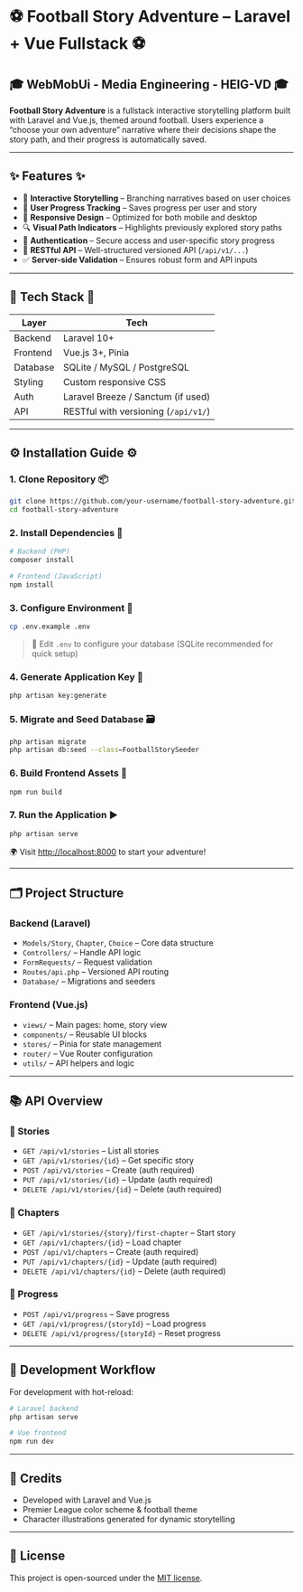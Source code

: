 # ⚽ Football Story Adventure – Laravel + Vue Fullstack ⚽

## 🎓 WebMobUi - Media Engineering - HEIG-VD 🎓

**Football Story Adventure** is a fullstack interactive storytelling platform built with Laravel and Vue.js, themed around football. Users experience a “choose your own adventure” narrative where their decisions shape the story path, and their progress is automatically saved.

---

## ✨ Features ✨

- 📖 **Interactive Storytelling** – Branching narratives based on user choices  
- 💾 **User Progress Tracking** – Saves progress per user and story  
- 📱 **Responsive Design** – Optimized for both mobile and desktop  
- 🔍 **Visual Path Indicators** – Highlights previously explored story paths  
- 🔐 **Authentication** – Secure access and user-specific story progress  
- 🔧 **RESTful API** – Well-structured versioned API (`/api/v1/...`)  
- ✅ **Server-side Validation** – Ensures robust form and API inputs  

---

## 🧰 Tech Stack 🧰

| Layer       | Tech                                  |
|-------------|----------------------------------------|
| Backend     | Laravel 10+                            |
| Frontend    | Vue.js 3+, Pinia                       |
| Database    | SQLite / MySQL / PostgreSQL            |
| Styling     | Custom responsive CSS                  |
| Auth        | Laravel Breeze / Sanctum (if used)     |
| API         | RESTful with versioning (`/api/v1/`)   |

---

## ⚙️ Installation Guide ⚙️

### 1. Clone Repository 📦

```bash
git clone https://github.com/your-username/football-story-adventure.git
cd football-story-adventure
```

### 2. Install Dependencies 🔧

```bash
# Backend (PHP)
composer install

# Frontend (JavaScript)
npm install
```

### 3. Configure Environment 📝

```bash
cp .env.example .env
```

> 🎯 Edit `.env` to configure your database (SQLite recommended for quick setup)

### 4. Generate Application Key 🔑

```bash
php artisan key:generate
```

### 5. Migrate and Seed Database 🗃️

```bash
php artisan migrate
php artisan db:seed --class=FootballStorySeeder
```

### 6. Build Frontend Assets 🧱

```bash
npm run build
```

### 7. Run the Application ▶️

```bash
php artisan serve
```

🌍 Visit [http://localhost:8000](http://localhost:8000) to start your adventure!

---

## 🗂️ Project Structure

### Backend (Laravel)
- `Models/Story`, `Chapter`, `Choice` – Core data structure  
- `Controllers/` – Handle API logic  
- `FormRequests/` – Request validation  
- `Routes/api.php` – Versioned API routing  
- `Database/` – Migrations and seeders

### Frontend (Vue.js)
- `views/` – Main pages: home, story view  
- `components/` – Reusable UI blocks  
- `stores/` – Pinia for state management  
- `router/` – Vue Router configuration  
- `utils/` – API helpers and logic

---

## 📚 API Overview

### 📘 Stories
- `GET /api/v1/stories` – List all stories  
- `GET /api/v1/stories/{id}` – Get specific story  
- `POST /api/v1/stories` – Create (auth required)  
- `PUT /api/v1/stories/{id}` – Update (auth required)  
- `DELETE /api/v1/stories/{id}` – Delete (auth required)  

### 📗 Chapters
- `GET /api/v1/stories/{story}/first-chapter` – Start story  
- `GET /api/v1/chapters/{id}` – Load chapter  
- `POST /api/v1/chapters` – Create (auth required)  
- `PUT /api/v1/chapters/{id}` – Update (auth required)  
- `DELETE /api/v1/chapters/{id}` – Delete (auth required)  

### 📙 Progress
- `POST /api/v1/progress` – Save progress  
- `GET /api/v1/progress/{storyId}` – Load progress  
- `DELETE /api/v1/progress/{storyId}` – Reset progress  

---

## 🚀 Development Workflow

For development with hot-reload:

```bash
# Laravel backend
php artisan serve

# Vue frontend
npm run dev
```

---

## 👏 Credits

- Developed with Laravel and Vue.js  
- Premier League color scheme & football theme  
- Character illustrations generated for dynamic storytelling  

---

## 📄 License

This project is open-sourced under the [MIT license](LICENSE).

